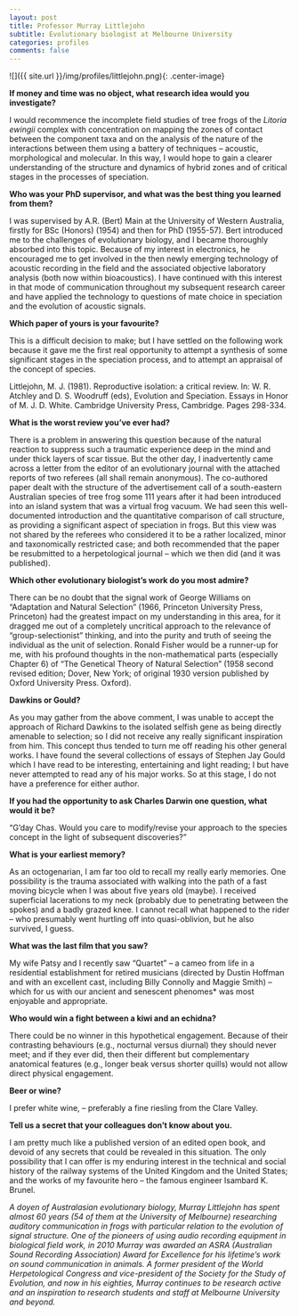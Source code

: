 ```yaml
---
layout: post
title: Professor Murray Littlejohn
subtitle: Evolutionary biologist at Melbourne University
categories: profiles
comments: false
---
```


![]({{ site.url }}/img/profiles/littlejohn.png){: .center-image}

**If money and time was no object, what research idea would you investigate?**

I would recommence the incomplete field studies of tree frogs of the _Litoria ewingii_ complex with concentration on mapping the zones of contact between the component taxa and on the analysis of the nature of the interactions between them using a battery of techniques – acoustic, morphological and molecular. In this way, I would hope to gain a clearer understanding of the structure and dynamics of hybrid zones and of critical stages in the processes of speciation.

**Who was your PhD supervisor, and what was the best thing you learned from them?**

I was supervised by A.R. (Bert) Main at the University of Western Australia, firstly for BSc (Honors) (1954) and then for PhD (1955-57). Bert introduced me to the challenges of evolutionary biology, and I became thoroughly absorbed into this topic. Because of my interest in electronics, he encouraged me to get involved in the then newly emerging technology of acoustic recording in the field and the associated objective laboratory analysis (both now within bioacoustics). I have continued with this interest in that mode of communication throughout my subsequent research career and have applied the technology to questions of mate choice in speciation and the evolution of acoustic signals.

**Which paper of yours is your favourite?**

This is a difficult decision to make; but I have settled on the following work because it gave me the first real opportunity to attempt a synthesis of some significant stages in the speciation process, and to attempt an appraisal of the concept of species.

Littlejohn, M. J. (1981). Reproductive isolation: a critical review. In: W. R. Atchley and D. S. Woodruff (eds), Evolution and Speciation. Essays in Honor of M. J. D. White. Cambridge University Press, Cambridge. Pages 298-334.

**What is the worst review you’ve ever had?**

There is a problem in answering this question because of the natural reaction to suppress such a traumatic experience deep in the mind and under thick layers of scar tissue. But the other day, I inadvertently came across a letter from the editor of an evolutionary journal with the attached reports of two referees (all shall remain anonymous). The co-authored paper dealt with the structure of the advertisement call of a south-eastern Australian species of tree frog some 111 years after it had been introduced into an island system that was a virtual frog vacuum. We had seen this well-documented introduction and the quantitative comparison of call structure, as providing a significant aspect of speciation in frogs. But this view was not shared by the referees who considered it to be a rather localized, minor and taxonomically restricted case; and both recommended that the paper be resubmitted to a herpetological journal – which we then did (and it was published).

**Which other evolutionary biologist’s work do you most admire?**

There can be no doubt that the signal work of George Williams on “Adaptation and Natural Selection” (1966, Princeton University Press, Princeton) had the greatest impact on my understanding in this area, for it dragged me out of a completely uncritical approach to the relevance of “group-selectionist” thinking, and into the purity and truth of seeing the individual as the unit of selection. Ronald Fisher would be a runner-up for me, with his profound thoughts in the non-mathematical parts (especially Chapter 6) of “The Genetical Theory of Natural Selection” (1958 second revised edition; Dover, New York; of original 1930 version published by Oxford University Press. Oxford).

**Dawkins or Gould?**

As you may gather from the above comment, I was unable to accept the approach of Richard Dawkins to the isolated selfish gene as being directly amenable to selection; so I did not receive any really significant inspiration from him. This concept thus tended to turn me off reading his other general works. I have found the several collections of essays of Stephen Jay Gould which I have read to be interesting, entertaining and light reading; I but have never attempted to read any of his major works. So at this stage, I do not have a preference for either author.

**If you had the opportunity to ask Charles Darwin one question, what would it be?**

“G’day Chas. Would you care to modify/revise your approach to the species concept in the light of subsequent discoveries?”

**What is your earliest memory?**

As an octogenarian, I am far too old to recall my really early memories. One possibility is the trauma associated with walking into the path of a fast moving bicycle when I was about five years old (maybe). I received superficial lacerations to my neck (probably due to penetrating between the spokes) and a badly grazed knee. I cannot recall what happened to the rider – who presumably went hurtling off into quasi-oblivion, but he also survived, I guess.

**What was the last film that you saw?**

My wife Patsy and I recently saw “Quartet” – a cameo from life in a residential establishment for retired musicians (directed by Dustin Hoffman and with an excellent cast, including Billy Connolly and Maggie Smith) – which for us with our ancient and senescent phenomes* was most enjoyable and appropriate.

**Who would win a fight between a kiwi and an echidna?**

There could be no winner in this hypothetical engagement. Because of their contrasting behaviours (e.g., nocturnal versus diurnal) they should never meet; and if they ever did, then their different but complementary anatomical features (e.g., longer beak versus shorter quills) would not allow direct physical engagement.

**Beer or wine?**

I prefer white wine, – preferably a fine riesling from the Clare Valley.

**Tell us a secret that your colleagues don’t know about you.**

I am pretty much like a published version of an edited open book, and devoid of any secrets that could be revealed in this situation. The only possibility that I can offer is my enduring interest in the technical and social history of the railway systems of the United Kingdom and the United States; and the works of my favourite hero – the famous engineer Isambard K. Brunel.

_A doyen of Australasian evolutionary biology, Murray Littlejohn has spent almost 60 years (54 of them at the University of Melbourne) researching auditory communication in frogs with particular relation to the evolution of signal structure. One of the pioneers of using audio recording equipment in biological field work, in 2010 Murray was awarded an ASRA (Australian Sound Recording Association) Award for Excellence for his lifetime’s work on sound communication in animals. A former president of the World Herpetological Congress and vice-president of the Society for the Study of Evolution, and now in his eighties, Murray continues to be research active and an inspiration to research students and staff at Melbourne University and beyond._
